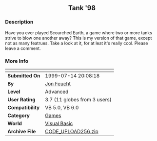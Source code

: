 ﻿<div align="center">

## Tank '98


</div>

### Description

Have you ever played Scourched Earth, a game where two or more tanks strive to blow one another away? This is my version of that game, except not as many featrues. Take a look at it, for at leat it's really cool. Please leave a comment.
 
### More Info
 


<span>             |<span>
---                |---
**Submitted On**   |1999-07-14 20:08:18
**By**             |[Jon Feucht](https://github.com/Planet-Source-Code/PSCIndex/blob/master/ByAuthor/jon-feucht.md)
**Level**          |Advanced
**User Rating**    |3.7 (11 globes from 3 users)
**Compatibility**  |VB 5\.0, VB 6\.0
**Category**       |[Games](https://github.com/Planet-Source-Code/PSCIndex/blob/master/ByCategory/games__1-38.md)
**World**          |[Visual Basic](https://github.com/Planet-Source-Code/PSCIndex/blob/master/ByWorld/visual-basic.md)
**Archive File**   |[CODE\_UPLOAD256\.zip](https://github.com/Planet-Source-Code/jon-feucht-tank-98__1-2755/archive/master.zip)








